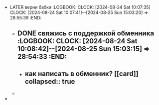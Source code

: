 - LATER верни бабки
  :LOGBOOK:
  CLOCK: [2024-08-24 Sat 10:07:35]
  CLOCK: [2024-08-24 Sat 10:07:41]--[2024-08-25 Sun 15:03:20] =>  28:55:39
  :END:
	- DONE свяжись с поддержкой обменника
	  :LOGBOOK:
	  CLOCK: [2024-08-24 Sat 10:08:42]--[2024-08-25 Sun 15:03:15] =>  28:54:33
	  :END:
		-
		- как написать в обменник? [[card]]
		  collapsed:: true
			-
	-
-